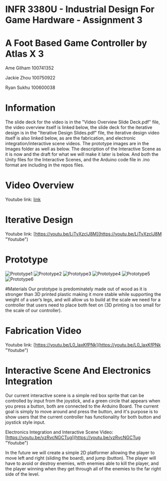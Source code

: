 # INFR 3380U - Industrial Design For Game Hardware - Assignment 3

# A Foot Based Game Controller by Atlas X 3

Ame Gilham 100741352

Jackie Zhou 100750922

Ryan Sukhu 100600038

# Information

The slide deck for the video is in the "Video Overview Slide Deck.pdf" file, the video overview itself is linked below, 
the slide deck for the iterative design is in the "Iterative Design Slides.pdf" file, the iterative design video itself 
is also linked below, as are the fabrication, and electronic integration/interactive scene videos. The prototype images 
are in the Images folder as well as below. The description of the Interactive Scene as it is now and the draft for what we will 
make it later is below. And both the Unity files for the Interactive Scenes, and the Arduino code file in .ino format are including
in the repos files.

# Video Overview

Youtube link: [link](link "Youtube")

# Iterative Design

Youtube link: [https://youtu.be/LjTvXzclJ8M](https://youtu.be/LjTvXzclJ8M "Youtube")

# Prototype

![Prototype1](Images/Prototype1.jpg)
![Prototype2](Images/Prototype2.jpg)
![Prototype3](Images/Prototype3.jpg)
![Prototype4](Images/Prototype4.jpg)
![Prototype5](Images/Prototype5.jpg)
![Prototype6](Images/Prototype6.jpg)

#Materials
Our prototype is predominately made out of wood as it is stronger than 3D printed plastic making it more stable while supporting the weight of a user’s legs, and will allow us to build at the scale we need for a controller that users need to place both feet on (3D printing is too small for the scale of our controller). 


# Fabrication Video

Youtube link: [https://youtu.be/L0_laxKfPNk](https://youtu.be/L0_laxKfPNk "Youtube")

# Interactive Scene And Electronics Integration

Our current interactive scene is a simple red box sprite that can be controlled by input from the joystick, and a green circle that appears when you press a button, both are connected to the Arduino Board. 
The current goal is simply to move around and press the button, and it's purpose is to show users that the current controller has functionality for both button and joystick style input.

Electronics Integration and Interactive Scene Video: [https://youtu.be/yzRvcNGCTug](https://youtu.be/yzRvcNGCTug "Youtube")

In the future we will create a simple 2D platformer allowing the player to move left and right (sliding the board), and jump (button). The player will have to avoid 
or destroy enemies, with enemies able to kill the player, and the player winning when they get through all of the enemies to the far right side of the level.
